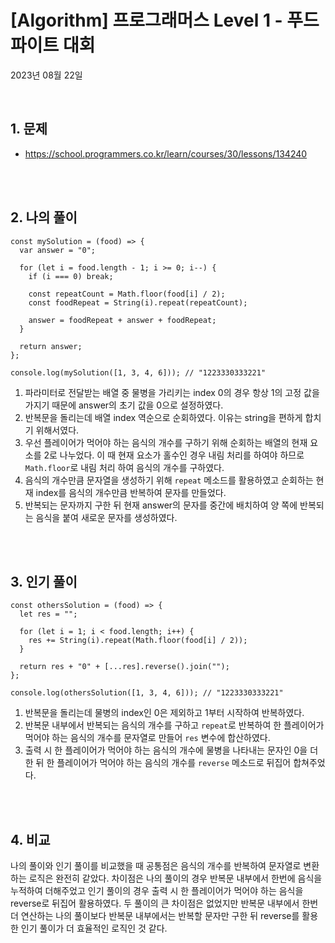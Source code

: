 # **[Algorithm] 프로그래머스 Level 1 - 푸드 파이트 대회**

2023년 08월 22일

<br>

## **1. 문제**

- https://school.programmers.co.kr/learn/courses/30/lessons/134240

<br>
<br>

## **2. 나의 풀이**

```tsx
const mySolution = (food) => {
  var answer = "0";

  for (let i = food.length - 1; i >= 0; i--) {
    if (i === 0) break;

    const repeatCount = Math.floor(food[i] / 2);
    const foodRepeat = String(i).repeat(repeatCount);

    answer = foodRepeat + answer + foodRepeat;
  }

  return answer;
};

console.log(mySolution([1, 3, 4, 6])); // "1223330333221"
```

1. 파라미터로 전달받는 배열 중 물병을 가리키는 index 0의 경우 항상 1의 고정 값을 가지기 때문에 answer의 초기 값을 0으로 설정하였다.
2. 반복문을 돌리는데 배열 index 역순으로 순회하였다. 이유는 string을 편하게 합치기 위해서였다.
3. 우선 플레이어가 먹어야 하는 음식의 개수를 구하기 위해 순회하는 배열의 현재 요소를 2로 나누었다. 이 때 현재 요소가 홀수인 경우 내림 처리를 하여야 하므로 `Math.floor`로 내림 처리 하여 음식의 개수를 구하였다.
4. 음식의 개수만큼 문자열을 생성하기 위해 `repeat` 메소드를 활용하였고 순회하는 현재 index를 음식의 개수만큼 반복하여 문자를 만들었다.
5. 반복되는 문자까지 구한 뒤 현재 answer의 문자를 중간에 배치하여 양 쪽에 반복되는 음식을 붙여 새로운 문자를 생성하였다.

<br>
<br>

## **3. 인기 풀이**

```tsx
const othersSolution = (food) => {
  let res = "";

  for (let i = 1; i < food.length; i++) {
    res += String(i).repeat(Math.floor(food[i] / 2));
  }

  return res + "0" + [...res].reverse().join("");
};

console.log(othersSolution([1, 3, 4, 6])); // "1223330333221"
```

1. 반복문을 돌리는데 물병의 index인 0은 제외하고 1부터 시작하여 반복하였다.
2. 반복문 내부에서 반복되는 음식의 개수를 구하고 `repeat`로 반복하여 한 플레이어가 먹어야 하는 음식의 개수를 문자열로 만들어 `res` 변수에 합산하였다.
3. 출력 시 한 플레이어가 먹어야 하는 음식의 개수에 물병을 나타내는 문자인 0을 더한 뒤 한 플레이어가 먹어야 하는 음식의 개수를 `reverse` 메소드로 뒤집어 합쳐주었다.

<br>
<br>

## **4. 비교**

나의 풀이와 인기 풀이를 비교했을 때 공통점은 음식의 개수를 반복하여 문자열로 변환하는 로직은 완전히 같았다. 차이점은 나의 풀이의 경우 반복문 내부에서 한번에 음식을 누적하여 더해주었고 인기 풀이의 경우 출력 시 한 플레이어가 먹어야 하는 음식을 reverse로 뒤집어 활용하였다. 두 풀이의 큰 차이점은 없었지만 반복문 내부에서 한번 더 연산하는 나의 풀이보다 반복문 내부에서는 반복할 문자만 구한 뒤 reverse를 활용한 인기 풀이가 더 효율적인 로직인 것 같다.

<br>
